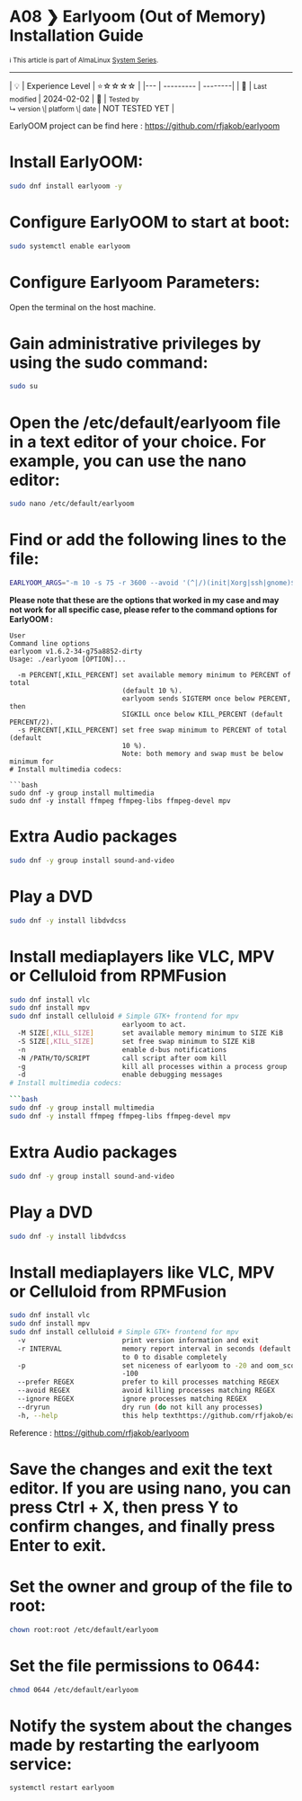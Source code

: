 # A08 ❯ Earlyoom (Out of Memory) Installation Guide
<small>ℹ️ This article is part of AlmaLinux [System Series](/series/).</small>
<hr>
| 💡 | Experience Level  | ⭐☆☆☆☆ |
|--- | --------- | --------|
| 📆 | <small>Last modified </small>| 2024-02-02
| 🔧 | <small>Tested by <br> ↳ version \| platform \| date </small>| NOT TESTED YET |

EarlyOOM project can be find here : https://github.com/rfjakob/earlyoom

# Install EarlyOOM:
```Bash
sudo dnf install earlyoom -y
```

# Configure EarlyOOM to start at boot:
```Bash
sudo systemctl enable earlyoom
```

# Configure Earlyoom Parameters:

Open the terminal on the host machine.

# Gain administrative privileges by using the sudo command:
```Bash
sudo su
```

# Open the /etc/default/earlyoom file in a text editor of your choice. For example, you can use the nano editor:
```Bash
sudo nano /etc/default/earlyoom
```

# Find or add the following lines to the file:
```Bash
EARLYOOM_ARGS="-m 10 -s 75 -r 3600 --avoid '(^|/)(init|Xorg|ssh|gnome)$'"
```

**Please note that these are the options that worked in my case and may not work for all specific case, please refer to the command options for EarlyOOM :**
```
User
Command line options
earlyoom v1.6.2-34-g75a8852-dirty
Usage: ./earlyoom [OPTION]...

  -m PERCENT[,KILL_PERCENT] set available memory minimum to PERCENT of total
                            (default 10 %).
                            earlyoom sends SIGTERM once below PERCENT, then
                            SIGKILL once below KILL_PERCENT (default PERCENT/2).
  -s PERCENT[,KILL_PERCENT] set free swap minimum to PERCENT of total (default
                            10 %).
                            Note: both memory and swap must be below minimum for
# Install multimedia codecs:

```bash
sudo dnf -y group install multimedia
sudo dnf -y install ffmpeg ffmpeg-libs ffmpeg-devel mpv
```

# Extra Audio packages
```bash
sudo dnf -y group install sound-and-video
```

# Play a DVD
```Bash
sudo dnf -y install libdvdcss
```

# Install mediaplayers like VLC, MPV or Celluloid from RPMFusion
```bash
sudo dnf install vlc
sudo dnf install mpv
sudo dnf install celluloid # Simple GTK+ frontend for mpv
                            earlyoom to act.
  -M SIZE[,KILL_SIZE]       set available memory minimum to SIZE KiB
  -S SIZE[,KILL_SIZE]       set free swap minimum to SIZE KiB
  -n                        enable d-bus notifications
  -N /PATH/TO/SCRIPT        call script after oom kill
  -g                        kill all processes within a process group
  -d                        enable debugging messages
# Install multimedia codecs:

```bash
sudo dnf -y group install multimedia
sudo dnf -y install ffmpeg ffmpeg-libs ffmpeg-devel mpv
```

# Extra Audio packages
```bash
sudo dnf -y group install sound-and-video
```

# Play a DVD
```Bash
sudo dnf -y install libdvdcss
```

# Install mediaplayers like VLC, MPV or Celluloid from RPMFusion
```bash
sudo dnf install vlc
sudo dnf install mpv
sudo dnf install celluloid # Simple GTK+ frontend for mpv
  -v                        print version information and exit
  -r INTERVAL               memory report interval in seconds (default 1), set
                            to 0 to disable completely
  -p                        set niceness of earlyoom to -20 and oom_score_adj to
                            -100
  --prefer REGEX            prefer to kill processes matching REGEX
  --avoid REGEX             avoid killing processes matching REGEX
  --ignore REGEX            ignore processes matching REGEX
  --dryrun                  dry run (do not kill any processes)
  -h, --help                this help texthttps://github.com/rfjakob/earlyoom
```
Reference : https://github.com/rfjakob/earlyoom

# Save the changes and exit the text editor. If you are using nano, you can press Ctrl + X, then press Y to confirm changes, and finally press Enter to exit.

# Set the owner and group of the file to root:
```Bash
chown root:root /etc/default/earlyoom
```

# Set the file permissions to 0644:
```Bash
chmod 0644 /etc/default/earlyoom
```

# Notify the system about the changes made by restarting the earlyoom service:
```Bash
systemctl restart earlyoom
``` 
